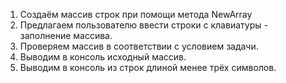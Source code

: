 1. Создаём массив строк при помощи метода NewArray
2. Предлагаем пользователю ввести строки с клавиатуры - заполнение массива.
3. Проверяем массив в соответствии с условием задачи.
4. Выводим в консоль исходный массив.
5. Выводим в консоль из строк длиной менее трёх символов.
